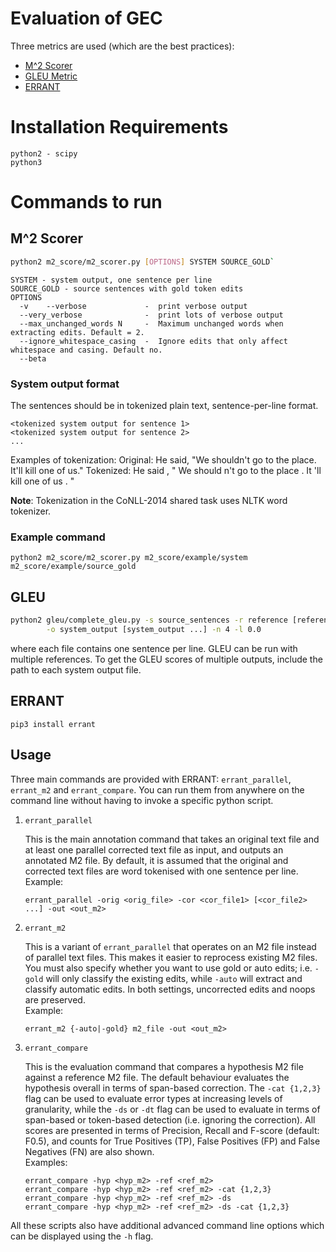 # Evaluation of GEC 

Three metrics are used (which are the best practices):

- [M^2 Scorer](https://github.com/nusnlp/m2scorer/tree/master)
- [GLEU Metric](https://github.com/cnap/gec-ranking/tree/master)
- [ERRANT](https://github.com/chrisjbryant/errant)

# Installation Requirements

```
python2 - scipy
python3
```

# Commands to run

## M^2 Scorer

```bash
python2 m2_score/m2_scorer.py [OPTIONS] SYSTEM SOURCE_GOLD`
```

```
SYSTEM - system output, one sentence per line
SOURCE_GOLD - source sentences with gold token edits
OPTIONS
  -v    --verbose             -  print verbose output
  --very_verbose              -  print lots of verbose output
  --max_unchanged_words N     -  Maximum unchanged words when extracting edits. Default = 2.
  --ignore_whitespace_casing  -  Ignore edits that only affect whitespace and casing. Default no.
  --beta 
```

### System output format

The sentences should be in tokenized plain text, sentence-per-line format.

```
<tokenized system output for sentence 1>
<tokenized system output for sentence 2>
...
```

Examples of tokenization:
Original: He said, "We shouldn't go to the place. It'll kill one of us."
Tokenized: He said , " We should n't go to the place . It 'll kill one of us . "

**Note**: Tokenization in the CoNLL-2014 shared task uses NLTK word tokenizer.

### Example command

`python2 m2_score/m2_scorer.py m2_score/example/system m2_score/example/source_gold`



## GLEU

```bash
python2 gleu/complete_gleu.py -s source_sentences -r reference [reference ...] \
        -o system_output [system_output ...] -n 4 -l 0.0
```

where each file contains one sentence per line. GLEU can be run with multiple references. To get the GLEU scores of multiple outputs, include the path to each system output file. 

## ERRANT

`pip3 install errant`

## Usage

Three main commands are provided with ERRANT: `errant_parallel`, `errant_m2` and `errant_compare`. You can run them from anywhere on the command line without having to invoke a specific python script.  

1. `errant_parallel`  

     This is the main annotation command that takes an original text file and at least one parallel corrected text file as input, and outputs an annotated M2 file. By default, it is assumed that the original and corrected text files are word tokenised with one sentence per line.  
	 Example:
	 ```
	 errant_parallel -orig <orig_file> -cor <cor_file1> [<cor_file2> ...] -out <out_m2>
	 ```

2. `errant_m2`  

     This is a variant of `errant_parallel` that operates on an M2 file instead of parallel text files. This makes it easier to reprocess existing M2 files. You must also specify whether you want to use gold or auto edits; i.e. `-gold` will only classify the existing edits, while `-auto` will extract and classify automatic edits. In both settings, uncorrected edits and noops are preserved.  
     Example:
	 ```
	 errant_m2 {-auto|-gold} m2_file -out <out_m2>
	 ```

3. `errant_compare`  

     This is the evaluation command that compares a hypothesis M2 file against a reference M2 file. The default behaviour evaluates the hypothesis overall in terms of span-based correction. The `-cat {1,2,3}` flag can be used to evaluate error types at increasing levels of granularity, while the `-ds` or `-dt` flag can be used to evaluate in terms of span-based or token-based detection (i.e. ignoring the correction). All scores are presented in terms of Precision, Recall and F-score (default: F0.5), and counts for True Positives (TP), False Positives (FP) and False Negatives (FN) are also shown.  
	 Examples:
	 ```
     errant_compare -hyp <hyp_m2> -ref <ref_m2> 
     errant_compare -hyp <hyp_m2> -ref <ref_m2> -cat {1,2,3}
     errant_compare -hyp <hyp_m2> -ref <ref_m2> -ds
     errant_compare -hyp <hyp_m2> -ref <ref_m2> -ds -cat {1,2,3}
	 ```	

All these scripts also have additional advanced command line options which can be displayed using the `-h` flag. 
